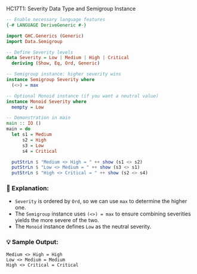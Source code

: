 HC17T1: Severity Data Type and Semigroup Instance

```haskell
-- Enable necessary language features
{-# LANGUAGE DeriveGeneric #-}

import GHC.Generics (Generic)
import Data.Semigroup

-- Define Severity levels
data Severity = Low | Medium | High | Critical
  deriving (Show, Eq, Ord, Generic)

-- Semigroup instance: higher severity wins
instance Semigroup Severity where
  (<>) = max

-- Optional Monoid instance (if you want a neutral value)
instance Monoid Severity where
  mempty = Low

-- Demonstration in main
main :: IO ()
main = do
  let s1 = Medium
      s2 = High
      s3 = Low
      s4 = Critical

  putStrLn $ "Medium <> High = " ++ show (s1 <> s2)
  putStrLn $ "Low <> Medium = " ++ show (s3 <> s1)
  putStrLn $ "High <> Critical = " ++ show (s2 <> s4)
```

### 🔧 Explanation:

* `Severity` is ordered by `Ord`, so we can use `max` to determine the higher one.
* The `Semigroup` instance uses `(<>) = max` to ensure combining severities yields the more severe of the two.
* The `Monoid` instance defines `Low` as the neutral severity.

### 💡 Sample Output:

```
Medium <> High = High
Low <> Medium = Medium
High <> Critical = Critical
```
